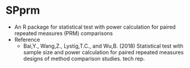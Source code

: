 # SPprm
 - An R package for statistical test with power calculation for paired repeated measures (PRM) comparisons
 - Reference
    - Bai,Y., Wang,Z., Lystig,T.C., and Wu,B. (2018) Statistical test
      with sample size and power calculation for paired repeated
      measures designs of method comparison studies. tech rep.

